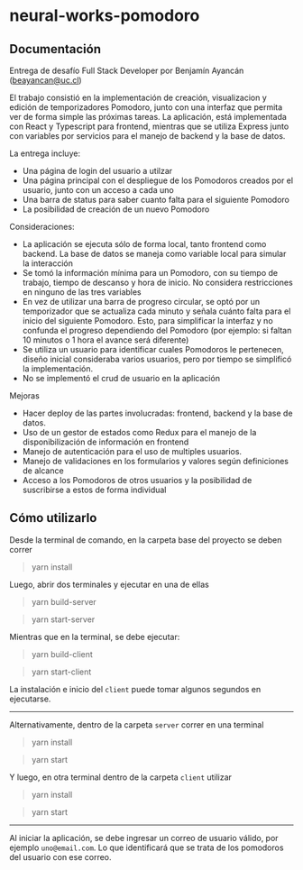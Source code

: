 # neural-works-pomodoro

## Documentación

Entrega de desafío Full Stack Developer por Benjamín Ayancán (beayancan@uc.cl)

El trabajo consistió en la implementación de creación, visualizacion y edición de temporizadores Pomodoro, junto con una interfaz que permita ver de forma simple las próximas tareas. La aplicación, está implementada con React y Typescript para frontend, mientras que se utiliza Express junto con variables por servicios para el manejo de backend y la base de datos.

La entrega incluye:
* Una página de login del usuario a utilzar
* Una página principal con el despliegue de los Pomodoros creados por el usuario, junto con un acceso a cada uno
* Una barra de status para saber cuanto falta para el siguiente Pomodoro
* La posibilidad de creación de un nuevo Pomodoro

Consideraciones:
* La aplicación se ejecuta sólo de forma local, tanto frontend como backend. La base de datos se maneja como variable local para simular la interacción
* Se tomó la información mínima para un Pomodoro, con su tiempo de trabajo, tiempo de descanso y hora de inicio. No considera restricciones en ninguno de las tres variables
* En vez de utilizar una barra de progreso circular, se optó por un temporizador que se actualiza cada minuto y señala cuánto falta para el inicio del siguiente Pomodoro. Esto, para simplificar la interfaz y no confunda el progreso dependiendo del Pomodoro (por ejemplo: si faltan 10 minutos o 1 hora el avance será diferente)
* Se utiliza un usuario para identificar cuales Pomodoros le pertenecen, diseño inicial consideraba varios usuarios, pero por tiempo se simplificó la implementación.
* No se implementó el crud de usuario en la aplicación

Mejoras
* Hacer deploy de las partes involucradas: frontend, backend y la base de datos.
* Uso de un gestor de estados como Redux para el manejo de la disponibilización de información en frontend
* Manejo de autenticación para el uso de multiples usuarios.
* Manejo de validaciones en los formularios y valores según definiciones de alcance
* Acceso a los Pomodoros de otros usuarios y la posibilidad de suscribirse a estos de forma individual

## Cómo utilizarlo

Desde la terminal de comando, en la carpeta base del proyecto se deben correr

> yarn install

Luego, abrir dos terminales y ejecutar en una de ellas

> yarn build-server

> yarn start-server

Mientras que en la terminal, se debe ejecutar:

> yarn build-client

> yarn start-client

La instalación e inicio del `client` puede tomar algunos segundos en ejecutarse.

---

Alternativamente, dentro de la carpeta `server` correr en una terminal

> yarn install

> yarn start

Y luego, en otra terminal dentro de la carpeta `client` utilizar

> yarn install

> yarn start

---

Al iniciar la aplicación, se debe ingresar un correo de usuario válido, por ejemplo `uno@email.com`. Lo que identificará que se trata de los pomodoros del usuario con ese correo.
